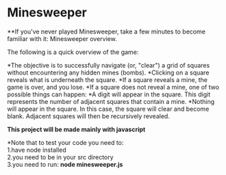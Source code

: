 # Minesweeper

**If you've never played Minesweeper, take a few minutes to become familiar with it: Minesweeper overview.

The following is a quick overview of the game:

*The objective is to successfully navigate (or, "clear") a grid of squares without encountering any hidden mines (bombs).
*Clicking on a square reveals what is underneath the square.
*If a square reveals a mine, the game is over, and you lose.
*If a square does not reveal a mine, one of two possible things can happen:
*A digit will appear in the square. This digit represents the number of adjacent squares that contain a mine.
*Nothing will appear in the square. In this case, the square will clear and become blank. Adjacent squares will then be   recursively revealed.

**This project will be made mainly with javascript**


*Note that to test your code you need to:<br /> 
1.have node installed<br /> 
2.you need to be in your src directory<br /> 
3.you need to run: **node minesweeper.js**  
